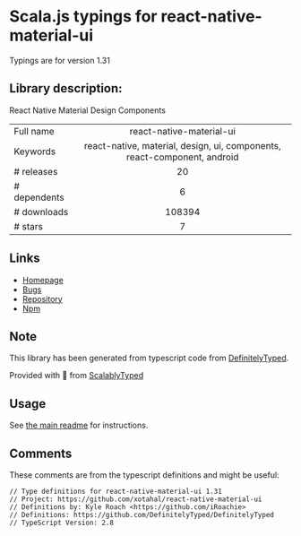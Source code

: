 
# Scala.js typings for react-native-material-ui

Typings are for version 1.31

## Library description:
React Native Material Design Components

|                    |                 |
| ------------------ | :-------------: |
| Full name          | react-native-material-ui |
| Keywords           | react-native, material, design, ui, components, react-component, android |
| # releases         | 20 |
| # dependents       | 6 |
| # downloads        | 108394 |
| # stars            | 7 |

## Links
- [Homepage](https://github.com/xotahal/react-native-material-ui)
- [Bugs](https://github.com/xotahal/react-native-material-ui/issues)
- [Repository](https://github.com/xotahal/react-native-material-ui)
- [Npm](https://www.npmjs.com/package/react-native-material-ui)
    


## Note
This library has been generated from typescript code from [DefinitelyTyped](https://definitelytyped.org).

Provided with :purple_heart: from [ScalablyTyped](https://github.com/oyvindberg/ScalablyTyped)

## Usage
See [the main readme](../../readme.md) for instructions.

## Comments

These comments are from the typescript definitions and might be useful:
```
// Type definitions for react-native-material-ui 1.31
// Project: https://github.com/xotahal/react-native-material-ui
// Definitions by: Kyle Roach <https://github.com/iRoachie>
// Definitions: https://github.com/DefinitelyTyped/DefinitelyTyped
// TypeScript Version: 2.8

```

